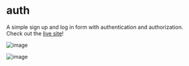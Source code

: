 # auth
A simple sign up and log in form with authentication and authorization. Check out the [live site](https://really-awesome-auth.netlify.app/)!

![image](https://user-images.githubusercontent.com/48599206/150416366-54de148f-d34f-40a3-aa07-bcedd1d5b9a9.png)

![image](https://user-images.githubusercontent.com/48599206/151266413-49ada2f1-847d-4294-8a3f-55ce31f35a01.png)
